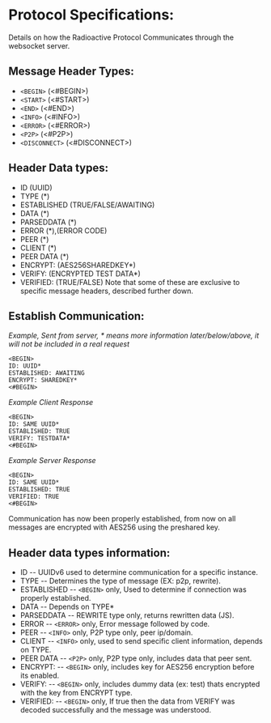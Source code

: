 # Protocol Specifications:
Details on how the Radioactive Protocol Communicates through the websocket server.

## Message Header Types:
- `<BEGIN>` (<#BEGIN>)
- `<START>` (<#START>)
- `<END>` (<#END>)
- `<INFO>` (<#INFO>)
- `<ERROR>` (<#ERROR>)
- `<P2P>` (<#P2P>)
- `<DISCONNECT>` (<#DISCONNECT>)

## Header Data types:
 - ID (UUID)
 - TYPE (*)
 - ESTABLISHED (TRUE/FALSE/AWAITING)
 - DATA (*)
 - PARSEDDATA (*)
 - ERROR (*),(ERROR CODE)
 - PEER (*)
 - CLIENT (*)
 - PEER DATA (*)
 - ENCRYPT: (AES256SHAREDKEY*)
 - VERIFY: (ENCRYPTED TEST DATA*)
 - VERIFIED: (TRUE/FALSE)
Note that some of these are exclusive to specific message headers, described further down.

## Establish Communication:

*Example, Sent from server, * means more information later/below/above, it will not be included in a real request* 
```
<BEGIN>
ID: UUID*
ESTABLISHED: AWAITING
ENCRYPT: SHAREDKEY*
<#BEGIN>
```
*Example Client Response* 
```
<BEGIN>
ID: SAME UUID*
ESTABLISHED: TRUE
VERIFY: TESTDATA*
<#BEGIN>
```
*Example Server Response* 
```
<BEGIN>
ID: SAME UUID*
ESTABLISHED: TRUE
VERIFIED: TRUE
<#BEGIN>
```
Communication has now been properly established, from now on all messages are encrypted with AES256 using the preshared key.

## Header data types information:
 - ID -- UUIDv6 used to determine communication for a specific instance.
 - TYPE -- Determines the type of message (EX: p2p, rewrite).
 - ESTABLISHED -- `<BEGIN>` only, Used to determine if connection was properly established.
 - DATA -- Depends on TYPE*
 - PARSEDDATA -- REWRITE type only, returns rewritten data (JS).
 - ERROR -- `<ERROR>` only, Error message followed by code.
 - PEER -- `<INFO>` only, P2P type only, peer ip/domain.
 - CLIENT -- `<INFO>` only, used to send specific client information, depends on TYPE.
 - PEER DATA -- `<P2P>` only, P2P type only, includes data that peer sent.
 - ENCRYPT: -- `<BEGIN>` only, includes key for AES256 encryption before its enabled.
 - VERIFY: -- `<BEGIN>` only, includes dummy data (ex: test) thats encrypted with the key from ENCRYPT type.
 - VERIFIED: -- `<BEGIN>` only, If true then the data from VERIFY was decoded successfully and the message was understood.
